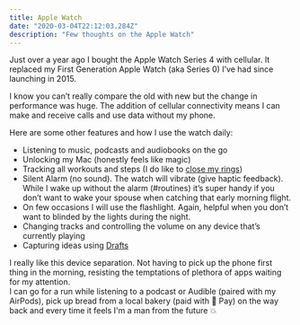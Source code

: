 ```yaml
---
title: Apple Watch
date: "2020-03-04T22:12:03.284Z"
description: "Few thoughts on the Apple Watch"
---
```


Just over a year ago I bought the Apple Watch Series 4 with cellular.
It replaced my First Generation Apple Watch (aka Series 0) I’ve had since launching in 2015.
 
I know you can’t really compare the old with new but the change in performance was huge.  The addition of cellular connectivity means I can make and receive calls and use data without my phone. 

Here are some other features and how I use the watch daily: 
* Listening to music, podcasts and audiobooks on the go
* Unlocking my Mac (honestly feels like magic) 
* Tracking all workouts and steps (I do like to [close my rings](https://www.apple.com/uk/watch/close-your-rings/))
* Silent Alarm (no sound). The watch will vibrate (give haptic feedback). While I wake up without the alarm (#routines) it’s super handy if you don’t want to wake your spouse when catching that early morning flight.
* On few occasions I will use the flashlight. Again, helpful when you don’t want to blinded by the lights during the night.  
* Changing tracks and controlling the volume on any device that’s currently playing 
* Capturing ideas using [Drafts](https://birchtree.me/blog/drafts-5-on-apple-watch-review/)

I really like this device separation. Not having to pick up the phone first thing in the morning, resisting the temptations of plethora of apps waiting for my attention.<br/>
I can go for a run while listening to a podcast or Audible (paired with my AirPods), pick up bread from a local bakery (paid with  Pay) on the way back and every time it feels I'm a man from the future 💥

